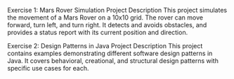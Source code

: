 Exercise 1: Mars Rover Simulation
Project Description
This project simulates the movement of a Mars Rover on a 10x10 grid. The rover can move forward, turn left, and turn right. It detects and avoids obstacles, and provides a status report with its current position and direction.

Exercise 2: Design Patterns in Java
Project Description
This project contains examples demonstrating different software design patterns in Java. It covers behavioral, creational, and structural design patterns with specific use cases for each.
